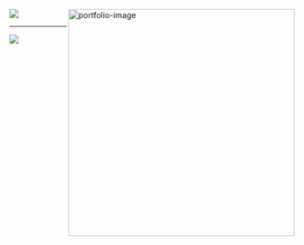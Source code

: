 <a href="https://bertamatu.netlify.app/" target="_blank"><img src="https://github.com/bertamatu/bertamatu/blob/master/bertamatu500.gif" align="right" alt="portfolio-image" width="400" height="auto"></a>
<a href="https://www.linkedin.com/in/bertam/" target="_blank"><img src="https://img.icons8.com/color/96/000000/linkedin-2.png"/></a>
<hr>
<a href="https://bertamatu.netlify.app/" target="_blank"><img src="https://img.icons8.com/fluent/96/000000/portfolio.png"/></a>



